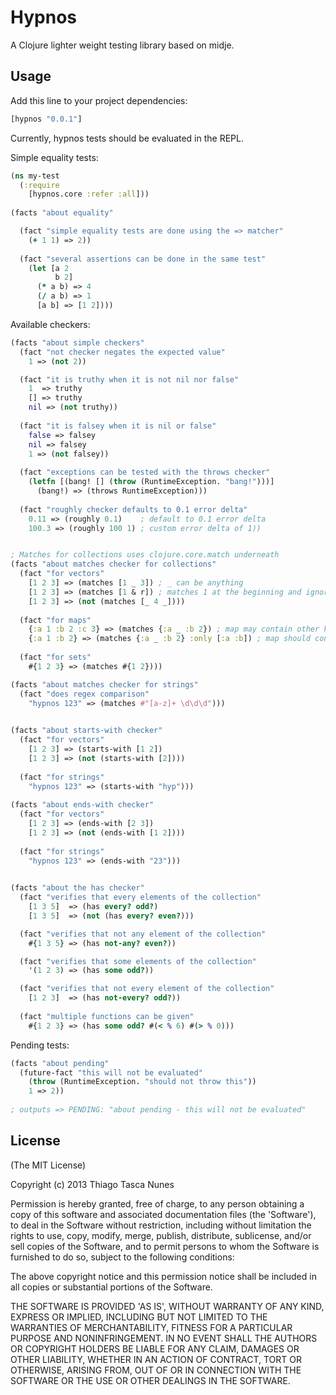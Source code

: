 # Hypnos

A Clojure lighter weight testing library based on midje.

## Usage

Add this line to your project dependencies:

```clojure
[hypnos "0.0.1"]
```

Currently, hypnos tests should be evaluated in the REPL.

Simple equality tests:

```clojure
(ns my-test
  (:require
    [hypnos.core :refer :all]))
    
(facts "about equality"

  (fact "simple equality tests are done using the => matcher"
    (+ 1 1) => 2))
    
  (fact "several assertions can be done in the same test"
    (let [a 2
          b 2]
      (* a b) => 4
      (/ a b) => 1
      [a b] => [1 2])))
```

Available checkers:

```clojure
(facts "about simple checkers"
  (fact "not checker negates the expected value"
    1 => (not 2))

  (fact "it is truthy when it is not nil nor false"
    1  => truthy
    [] => truthy
    nil => (not truthy))
  
  (fact "it is falsey when it is nil or false"
    false => falsey
    nil => falsey
    1 => (not falsey))
  
  (fact "exceptions can be tested with the throws checker"
    (letfn [(bang! [] (throw (RuntimeException. "bang!")))]
      (bang!) => (throws RuntimeException)))
    
  (fact "roughly checker defaults to 0.1 error delta"
    0.11 => (roughly 0.1)    ; default to 0.1 error delta
    100.3 => (roughly 100 1) ; custom error delta of 1))


; Matches for collections uses clojure.core.match underneath
(facts "about matches checker for collections"
  (fact "for vectors"
    [1 2 3] => (matches [1 _ 3]) ; _ can be anything
    [1 2 3] => (matches [1 & r]) ; matches 1 at the beginning and ignores the rest
    [1 2 3] => (not (matches [_ 4 _])))
    
  (fact "for maps"
    {:a 1 :b 2 :c 3} => (matches {:a _ :b 2}) ; map may contain other keys
    {:a 1 :b 2} => (matches {:a _ :b 2} :only [:a :b]) ; map should contain only the :a and :b keys)
  
  (fact "for sets"
    #{1 2 3} => (matches #{1 2})))

(facts "about matches checker for strings"    
  (fact "does regex comparison"
    "hypnos 123" => (matches #"[a-z]+ \d\d\d")))

  
(facts "about starts-with checker"
  (fact "for vectors"
    [1 2 3] => (starts-with [1 2])
    [1 2 3] => (not (starts-with [2])))
    
  (fact "for strings"
    "hypnos 123" => (starts-with "hyp")))
    
(facts "about ends-with checker"
  (fact "for vectors"
    [1 2 3] => (ends-with [2 3])
    [1 2 3] => (not (ends-with [1 2])))
    
  (fact "for strings"
    "hypnos 123" => (ends-with "23"))) 

    
(facts "about the has checker"
  (fact "verifies that every elements of the collection"
    [1 3 5]  => (has every? odd?)
    [1 3 5]  => (not (has every? even?)))

  (fact "verifies that not any element of the collection"
    #{1 3 5} => (has not-any? even?))

  (fact "verifies that some elements of the collection"
    '(1 2 3) => (has some odd?))

  (fact "verifies that not every element of the collection"
    [1 2 3]  => (has not-every? odd?))
    
  (fact "multiple functions can be given"
    #{1 2 3} => (has some odd? #(< % 6) #(> % 0)))
```

Pending tests:

```clojure
(facts "about pending"
  (future-fact "this will not be evaluated"
    (throw (RuntimeException. "should not throw this"))
    1 => 2))
  
; outputs => PENDING: "about pending - this will not be evaluated"
```


## License

(The MIT License)

Copyright (c) 2013 Thiago Tasca Nunes

Permission is hereby granted, free of charge, to any person obtaining a copy of this software and associated documentation files (the 'Software'), to deal in the Software without restriction, including without limitation the rights to use, copy, modify, merge, publish, distribute, sublicense, and/or sell copies of the Software, and to permit persons to whom the Software is furnished to do so, subject to the following conditions:

The above copyright notice and this permission notice shall be included in all copies or substantial portions of the Software.

THE SOFTWARE IS PROVIDED 'AS IS', WITHOUT WARRANTY OF ANY KIND, EXPRESS OR IMPLIED, INCLUDING BUT NOT LIMITED TO THE WARRANTIES OF MERCHANTABILITY, FITNESS FOR A PARTICULAR PURPOSE AND NONINFRINGEMENT. IN NO EVENT SHALL THE AUTHORS OR COPYRIGHT HOLDERS BE LIABLE FOR ANY CLAIM, DAMAGES OR OTHER LIABILITY, WHETHER IN AN ACTION OF CONTRACT, TORT OR OTHERWISE, ARISING FROM, OUT OF OR IN CONNECTION WITH THE SOFTWARE OR THE USE OR OTHER DEALINGS IN THE SOFTWARE.
